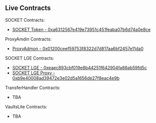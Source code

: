 ## Live Contracts

SOCKET Contracts:
- [SOCKET Token - 0xa6312567e419e73951c451feaba07b6d74a0e8ce](https://etherscan.io/address/0xa6312567e419e73951c451feaba07b6d74a0e8ce)

ProxyAmdin Contracts:
- [ProxyAdmon - 0x01200ceef59753f8322d7d817aa6bf2457e11da0](https://etherscan.io/address/0x01200ceef59753f8322d7d817aa6bf2457e11da0)

SOCKET LGE Contracts:
- [SOCKET LGE - 0xeaec893cbf019e8b44251f642904fa86ab59fd5c](https://etherscan.io/address/0xeaec893cbf019e8b44251f642904fa86ab59fd5c)
- [SOCKET LGE Proxy - 0xb9e40008ad39472e3e02d5a1656de27f8eac4e9b](https://etherscan.io/address/0xb9e40008ad39472e3e02d5a1656de27f8eac4e9b)

TransferHandler Contracts:
- TBA

VaultsLite Contracts:
- TBA